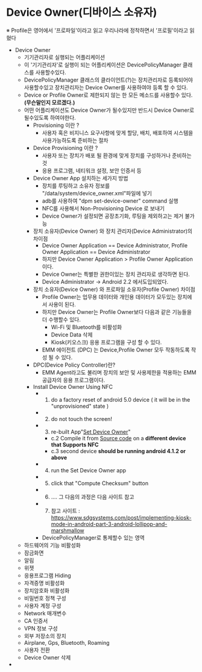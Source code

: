 Device Owner(디바이스 소유자)
===
※ Profile은 영어에서 '프로파일'이라고 읽고 우리나라에 정착하면서 '프로필'이라고 읽혔다

+ Device Owner
  + 기기관리자로 실행되는 어플리케이션
  + 이 '기기관리자'로 실행이 되는 어플리케이션은 DevicePolicyManager 클래스를 사용할수있다.
  + DevicePolicyManager 클래스의 클라이언트(?)는 장치관리자로 등록되어야 사용할수있고 장치관리자는 Device Owner를 사용하여야 등록 할 수 있다.
  + Device or Profile Owner로 제한되지 않는 한 모든 메소드를 사용할수 있다.**(무슨말인지 모르겠다.)**
  + 어떤 어플리케이션도 Device Owner가 될수있지만 반드시 Device Owner로 될수있도록 하여야한다.
    + Provisioning 이란 ?
      + 사용자 혹은 비지니스 요구사항에 맞게 할당, 배치, 배포하여 시스템을 사용가능하도록 준비하는 절차
    + Device Provisioning 이란 ?
      + 사용자 또는 장치가 배포 될 환경에 맞게 장치를 구성하거나 준비하는 것
      + 응용 프로그램, 네티워크 설정, 보안 인증서 등
    + Device Owner App 설치하는 세가지 방법
      + 장치를 루팅하고 소유자 정보를 "/data/system/device_owner.xml"파일에 넣기
      + adb를 사용하여 "dpm set-device-owner" command 실행
      + NFC를 사용해서 Non-Provisioning Device 로 보내기
      + Device Owner가 설정되면 공장초기화, 루팅을 제외하고는 제거 불가능
    + 장치 소유자(Device Owner) 와 장치 관리자(Device Administrator)의 차이점
      + Device Owner Application == Device Administrator, Profile Owner Application == Device Administrator
      + 하지만 Device Owner Application > Profile Owner Application 이다.
      + Device Owner는 특별한 권한이있는 장치 관리자로 생각하면 된다.
      + Device Administrator -> Android 2.2 에서도입되었다.
    + 장치 소유자(Device Owner) 와 프로파일 소유자(Profile Owner) 차이점
      + Profile Owner는 업무용 데이터와 개인용 데이터가 모두있는 장치에서 사용이 된다.
      + 하지만 Device Owner는 Profile Owner보다 다음과 같은 기능들을 더 수행할수 있다.
        + Wi-Fi 및 Bluetooth를 비활성화
        + Device Data 삭제
        + Kiosk(키오스크) 응용 프로그램을 구성 할 수 있다.
      + EMM 에이전트 (DPC) 는 Device,Profile Owner 모두 작동하도록 작성 될 수 있다.      
    + DPC(Device Policy Controller)란?
      + EMM Agent라고도 불리며 장치의 보안 및 사용제한을 적용하는 EMM 공급자의 응용 프로그램이다.
    + Install Device Owner Using NFC
      + 1. do a factory reset of android 5.0 device ( it will be in the "unprovisioned" state )
      + 2. do not touch the screen!
      + 3. re-built App"[Set Device Owner](http://sdgsystems.net/flong/SetDeviceOwner.apk)"
        + c.2 Compile it from [Source code](http://sdgsystems.net/flong/SetDeviceOwner.zip) on a **different device that Supports NFC**
        + c.3 second device **should be running android 4.1.2 or above**
      + 4. run the Set Device Owner app
      + 5. click that "Compute Checksum" button
      + 6. .... 그 다음의 과정은 다음 사이트 참고
      + 7. 참고 사이트 : <https://www.sdgsystems.com/post/implementing-kiosk-mode-in-android-part-3-android-lollipop-and-marshmallow>
      + DevicePolicyManager로 통제할수 있는 영역
  + 하드웨어의 기능 비활성화
  + 잠금화면 
  + 알림
  + 위젯
  + 응용프로그램 Hiding
  + 자격증명 비활성화
  + 장치암호화 비활성화
  + 비밀번호 정책 구성
  + 사용자 계정 구성
  + Network 매개변수
  + CA 인증서
  + VPN 정보 구성
  + 외부 저장소의 장치
  + Airplane, Gps, Bluetooth, Roaming
  + 사용자 전환
  + Device Owner 삭제
+ 
